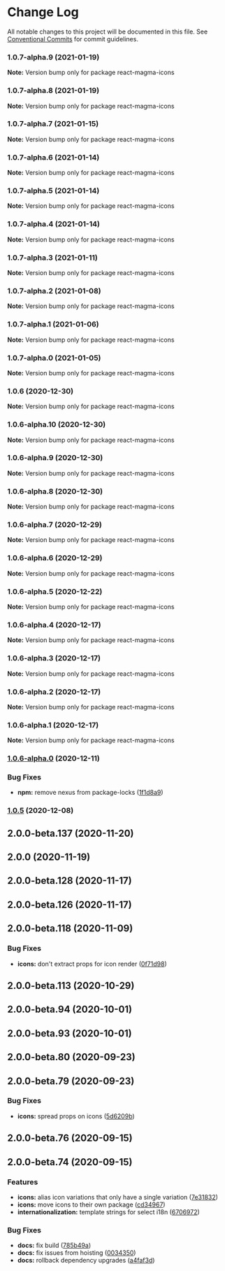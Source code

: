 # Change Log

All notable changes to this project will be documented in this file.
See [Conventional Commits](https://conventionalcommits.org) for commit guidelines.

### 1.0.7-alpha.9 (2021-01-19)

**Note:** Version bump only for package react-magma-icons





### 1.0.7-alpha.8 (2021-01-19)

**Note:** Version bump only for package react-magma-icons





### 1.0.7-alpha.7 (2021-01-15)

**Note:** Version bump only for package react-magma-icons





### 1.0.7-alpha.6 (2021-01-14)

**Note:** Version bump only for package react-magma-icons





### 1.0.7-alpha.5 (2021-01-14)

**Note:** Version bump only for package react-magma-icons





### 1.0.7-alpha.4 (2021-01-14)

**Note:** Version bump only for package react-magma-icons





### 1.0.7-alpha.3 (2021-01-11)

**Note:** Version bump only for package react-magma-icons





### 1.0.7-alpha.2 (2021-01-08)

**Note:** Version bump only for package react-magma-icons





### 1.0.7-alpha.1 (2021-01-06)

**Note:** Version bump only for package react-magma-icons





### 1.0.7-alpha.0 (2021-01-05)

**Note:** Version bump only for package react-magma-icons





### 1.0.6 (2020-12-30)

**Note:** Version bump only for package react-magma-icons





### 1.0.6-alpha.10 (2020-12-30)

**Note:** Version bump only for package react-magma-icons





### 1.0.6-alpha.9 (2020-12-30)

**Note:** Version bump only for package react-magma-icons





### 1.0.6-alpha.8 (2020-12-30)

**Note:** Version bump only for package react-magma-icons





### 1.0.6-alpha.7 (2020-12-29)

**Note:** Version bump only for package react-magma-icons





### 1.0.6-alpha.6 (2020-12-29)

**Note:** Version bump only for package react-magma-icons





### 1.0.6-alpha.5 (2020-12-22)

**Note:** Version bump only for package react-magma-icons





### 1.0.6-alpha.4 (2020-12-17)

**Note:** Version bump only for package react-magma-icons





### 1.0.6-alpha.3 (2020-12-17)

**Note:** Version bump only for package react-magma-icons





### 1.0.6-alpha.2 (2020-12-17)

**Note:** Version bump only for package react-magma-icons





### 1.0.6-alpha.1 (2020-12-17)

**Note:** Version bump only for package react-magma-icons





### [1.0.6-alpha.0](https://github.com/cengage/react-magma/compare/react-magma-icons@1.0.5...react-magma-icons@1.0.6-alpha.0) (2020-12-11)

### Bug Fixes

- **npm:** remove nexus from package-locks ([1f1d8a9](https://github.com/cengage/react-magma/commit/1f1d8a95ba7ba30e2230b2ae4420fa5d7483f9ee))

### [1.0.5](https://github.com/cengage/react-magma/compare/react-magma-icons@1.0.5...react-magma-icons@1.0.5) (2020-12-08)

## 2.0.0-beta.137 (2020-11-20)

## 2.0.0 (2020-11-19)

## 2.0.0-beta.128 (2020-11-17)

## 2.0.0-beta.126 (2020-11-17)

## 2.0.0-beta.118 (2020-11-09)

### Bug Fixes

- **icons:** don't extract props for icon render ([0f71d98](https://github.com/cengage/react-magma/commit/0f71d98db6979a96e48c1623809d3c42d127de44))

## 2.0.0-beta.113 (2020-10-29)

## 2.0.0-beta.94 (2020-10-01)

## 2.0.0-beta.93 (2020-10-01)

## 2.0.0-beta.80 (2020-09-23)

## 2.0.0-beta.79 (2020-09-23)

### Bug Fixes

- **icons:** spread props on icons ([5d6209b](https://github.com/cengage/react-magma/commit/5d6209b2416079d9a86d8e6b3b23c26f22d29616))

## 2.0.0-beta.76 (2020-09-15)

## 2.0.0-beta.74 (2020-09-15)

### Features

- **icons:** alias icon variations that only have a single variation ([7e31832](https://github.com/cengage/react-magma/commit/7e31832f89abf4def1cbaf4bb6b50bf4138b5b82))
- **icons:** move icons to their own package ([cd34967](https://github.com/cengage/react-magma/commit/cd34967a7c53e69ffc5b0a54ad3cb491292e7ec5))
- **internationalization:** template strings for select i18n ([6706972](https://github.com/cengage/react-magma/commit/6706972de4f902d22af9d15dc14d24989149daf6))

### Bug Fixes

- **docs:** fix build ([785b49a](https://github.com/cengage/react-magma/commit/785b49a98c949506a05484a06cdb9251591d0e3f))
- **docs:** fix issues from hoisting ([0034350](https://github.com/cengage/react-magma/commit/0034350e7c0c095f435d73e0650a141f85aa5b12))
- **docs:** rollback dependency upgrades ([a4faf3d](https://github.com/cengage/react-magma/commit/a4faf3d65edf1eb06d783a6304cfb73768935ea8))
